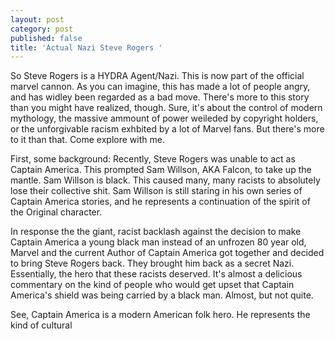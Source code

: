 ```yaml
---
layout: post
category: post
published: false
title: 'Actual Nazi Steve Rogers '
---
```

So Steve Rogers is a HYDRA Agent/Nazi. This is now part of the official marvel cannon. As you can imagine, this has made a lot of people angry, and has widley been regarded as a bad move. There's more to this story than you might have realized, though. Sure, it's about the control of modern mythology, the massive ammount of power weileded by copyright holders, or the unforgivable racism exhbited by a lot of Marvel fans. But there's more to it than that. Come explore with me. 

First, some background: Recently, Steve Rogers was unable to act as Captain America. This prompted Sam Willson, AKA Falcon, to take up the mantle. Sam Willson is black. This caused many, many racists to absolutely lose their collective shit. Sam Willson is still staring in his own series of Captain America stories, and he represents a continuation of the spirit of the Original character. 

In response the the giant, racist backlash against the decision to make Captain America a young black man instead of an unfrozen 80 year old, Marvel and the current Author of Captain America got together and decided to bring Steve Rogers back. They brought him back as a secret Nazi. Essentially, the hero that these racists deserved. It's almost a delicious commentary on the kind of people who would get upset that Captain America's shield was being carried by a black man. Almost, but not quite. 

See, Captain America is a modern American folk hero. He represents the kind of cultural 